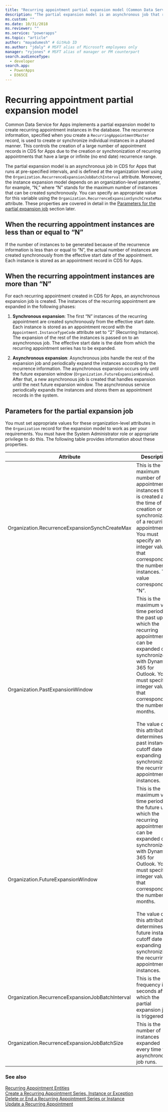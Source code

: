 ```yaml
---
title: "Recurring appointment partial expansion model (Common Data Service for Apps) | Microsoft Docs" # Intent and product brand in a unique string of 43-59 chars including spaces
description: "The partial expansion model is an asynchronous job that runs at pre-specified intervals, defined at the organization level, and used to create recurring appointment instances." # 115-145 characters including spaces. This abstract displays in the search result.
ms.custom: ""
ms.date: 10/31/2018
ms.reviewer: ""
ms.service: "powerapps"
ms.topic: "article"
author: "mayadumesh" # GitHub ID
ms.author: "jdaly" # MSFT alias of Microsoft employees only
manager: "ryjones" # MSFT alias of manager or PM counterpart
search.audienceType: 
  - developer
search.app: 
  - PowerApps
  - D365CE
---
```

# Recurring appointment partial expansion model

Common Data Service for Apps implements a partial expansion model to create recurring appointment instances in the database. The recurrence information, specified when you create a `RecurringAppointmentMaster` record, is used to create or synchronize individual instances in a phased manner. This controls the creation of a large number of appointment records in CDS for Apps due to the creation or synchronization of recurring appointments that have a large or infinite (no end date) recurrence range.  

 The partial expansion model is an asynchronous job in CDS for Apps that runs at pre-specified intervals, and is defined at the organization level using the `Organization.RecurrenceExpansionJobBatchInterval` attribute. Moreover, the instance expansion model depends on an organization-level parameter, for example, “N,” where “N” stands for the maximum number of instances that can be created synchronously. You can specify an appropriate value for this variable using the `Organization.RecurrenceExpansionSynchCreateMax` attribute. These properties are covered in detail in the [Parameters for the partial expansion job](#Parameter) section later.  

<a name="Scenario1"></a>   
## When the recurring appointment instances are less than or equal to “N”  
 If the number of instances to be generated because of the recurrence information is less than or equal to “N”, the actual number of instances are created synchronously from the effective start date of the appointment. Each instance is stored as an appointment record in CDS for Apps.  

<a name="Scenario2"></a>   

## When the recurring appointment instances are more than “N”  
 For each recurring appointment created in CDS for Apps, an asynchronous expansion job is created. The instances of the recurring appointment are expanded in the following phases:  

1. **Synchronous expansion**: The first “N” instances of the recurring appointment are created synchronously from the effective start date. Each instance is stored as an appointment record with the `Appointment.InstanceTypeCode` attribute set to “2” (Recurring Instance). The expansion of the rest of the instances is passed on to an asynchronous job. The effective start date is the date from which the recurring appointment series has to be expanded.  

2. **Asynchronous expansion**: Asynchronous jobs handle the rest of the expansion job and periodically expand the instances according to the recurrence information. The asynchronous expansion occurs only until the future expansion window (`Organization.FutureExpansionWindow`). After that, a new asynchronous job is created that handles expansion until the next future expansion window. The asynchronous service periodically expands the instances and stores them as appointment records in the system.  

<a name="Parameter"></a>   
## Parameters for the partial expansion job  
 You must set appropriate values for these organization-level attributes in the `Organization` record for the expansion model to work as per your requirements. You must have the System Administrator role or appropriate privilege to do this. The following table provides information about these properties.  


|                    Attribute                     |                                                                                                                                                                                                                    Description                                                                                                                                                                                                                    |
|--------------------------------------------------|---------------------------------------------------------------------------------------------------------------------------------------------------------------------------------------------------------------------------------------------------------------------------------------------------------------------------------------------------------------------------------------------------------------------------------------------------|
|  Organization.RecurrenceExpansionSynchCreateMax  |                                                                                             This is the maximum number of appointment instances that is created at the time of creation or synchronization of a recurring appointment. You must specify an integer value that corresponds to the number of instances. This value corresponds to “N”.                                                                                              |
|         Organization.PastExpansionWindow         |    This is the maximum valid time period in the past up to which the recurring appointments can be expanded or synchronized with Dynamics 365 for Outlook. You must specify an integer value that corresponds to the number of months.<br /><br /> The value of this attribute determines the past instance cutoff date for expanding or synchronizing the recurring appointment instances.    |
|        Organization.FutureExpansionWindow        | This is the maximum valid time period in the future up to which the recurring appointments can be expanded or synchronized with Dynamics 365 for Outlook. You must specify an integer value that corresponds to the number of months.<br /><br /> The value of this attribute determines the future instance cutoff date for expanding or synchronizing the recurring appointment instances. |
| Organization.RecurrenceExpansionJobBatchInterval |                                                                                                                                                                               This is the frequency in seconds after which the partial expansion job is triggered.                                                                                                                                                                                |
|   Organization.RecurrenceExpansionJobBatchSize   |                                                                                                                                                                                  This is the number of instances expanded every time the asynchronous job runs.                                                                                                                                                                                   |

### See also  
 [Recurring Appointment Entities](/dynamics365/customer-engagement/developer/recurring-appointment-entities)   
 [Create a Recurring Appointment Series, Instance or Exception](create-recurring-appointment-series-instance-exception.md)   
 [Delete or End a Recurring Appointment Series or Instance](/dynamics365/customer-engagement/developer/delete-or-end-a-recurring-appointment-series-or-instance)   
 [Update a Recurring Appointment](update-recurring-appointment.md)
